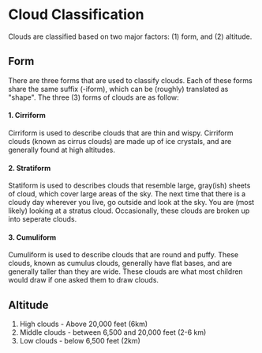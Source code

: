 # Cloud Classification

Clouds are classified based on two major factors: (1) form, and (2) altitude.

## Form
There are three forms that are used to classify clouds. Each of these forms share the same suffix (-iform), which can be (roughly) translated as "shape". The three (3) forms of clouds are as follow:

#### 1. Cirriform
Cirriform is used to describe clouds that are thin and wispy. Cirriform clouds (known as cirrus clouds) are made up of ice crystals, and are generally found at high altitudes.

#### 2. Stratiform
Statiform is used to describes clouds that resemble large, gray(ish) sheets of cloud, which cover large areas of the sky. The next time that there is a cloudy day wherever you live, go outside and look at the sky. You are (most likely) looking at a stratus cloud. Occasionally, these clouds are broken up into seperate clouds.

#### 3. Cumuliform
Cumuliform is used to describe clouds that are round and puffy. These clouds, known as cumulus clouds, generally have flat bases, and are generally taller than they are wide. These clouds are what most children would draw if one asked them to draw clouds.



## Altitude

1. High clouds - Above 20,000 feet (6km)
2. Middle clouds - between 6,500 and 20,000 feet (2-6 km)
3. Low clouds - below 6,500 feet (2km)